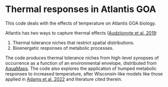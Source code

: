 # Thermal responses in Atlantis GOA

This code deals with the effects of temperature on Atlantis GOA biology.  

Atlantis has two ways to capture thermal effects ([Audzijonyte et al. 2019](https://besjournals.onlinelibrary.wiley.com/doi/full/10.1111/2041-210X.13272):  
1. Thermal tolerance niches that restrict spatial distributions.
2. Bioenergetic responses of metabolic processes.  

The code produces thermal tolerance niches from high-level synopses of occurrence as a function of an environmental envelope, distributed from [AquaMaps](https://www.aquamaps.org/). The code also explores the application of humped metabolic responses to increased temperature, after Wisconsin-like models like those applied in [Adams et al. 2022](https://www.sciencedirect.com/science/article/abs/pii/S0165783622000807) and literature cited therein.
